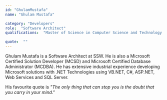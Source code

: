 ```yaml
---
id: "GhulamMustafa"
name: "Ghulam Mustafa"

category: "Developers"
role:  "Software Architect"
qualifications:  "Master of Science in Computer Science and Technology "

quote:  ""
---
```


Ghulam Mustafa is a Software Architect at SSW. He is also a Microsoft Certified Solution Developer (MCSD) and Microsoft Certified Database Administrator (MCDBA). He has extensive industrial experience developing Microsoft solutions with .NET Technologies using VB.NET, C#, ASP.NET, Web Services and SQL Server.

His favourite quote is *"The only thing that can stop you is the doubt that you carry in your mind."*